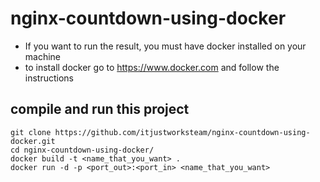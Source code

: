 # nginx-countdown-using-docker

- If you want to run the result, you must have docker installed on your machine
- to install docker go to https://www.docker.com and follow the instructions

## compile and run this project

    git clone https://github.com/itjustworksteam/nginx-countdown-using-docker.git
    cd nginx-countdown-using-docker/
    docker build -t <name_that_you_want> .
    docker run -d -p <port_out>:<port_in> <name_that_you_want>